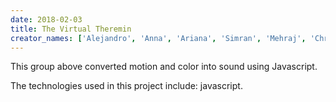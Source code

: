 ```yaml
---
date: 2018-02-03
title: The Virtual Theremin
creator_names: ['Alejandro', 'Anna', 'Ariana', 'Simran', 'Mehraj', 'Christina', 'Manasvini']
---
```


This group above converted motion and color into sound using Javascript.

The technologies used in this project include:
javascript.
